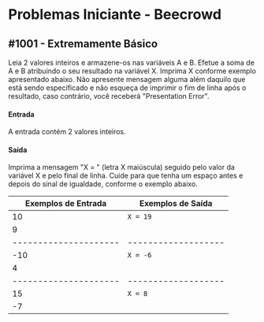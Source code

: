 # Problemas Iniciante - Beecrowd

## #1001 - Extremamente Básico

<p>Leia 2 valores inteiros e armazene-os nas variáveis A e B. Efetue a soma de A e B atribuindo o seu resultado na variável X. Imprima X conforme exemplo apresentado abaixo. Não apresente mensagem alguma além daquilo que está sendo especificado e não esqueça de imprimir o fim de linha após o resultado, caso contrário, você receberá "Presentation Error".</p>

#### Entrada
A entrada contém 2 valores inteiros.

#### Saída
Imprima a mensagem "X = " (letra X maiúscula) seguido pelo valor da variável X e pelo final de linha. Cuide para que tenha um espaço antes e depois do sinal de igualdade, conforme o exemplo abaixo.

| Exemplos de Entrada | Exemplos de Saída |
|---------------------|-------------------|
| 10                  | `X = 19`          |
| 9                   |                   |
|---------------------|-------------------|
| -10                 |`X = -6`           |
| 4                   |                   |
|---------------------|-------------------|
| 15                  |`X = 8`            |
| -7                  |                   |
